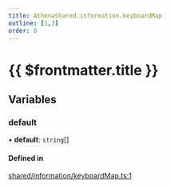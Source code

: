 ```yaml
---
title: AthenaShared.information.keyboardMap
outline: [1,3]
order: 0
---
```


# {{ $frontmatter.title }}


## Variables

### default

• **default**: `string`[]

#### Defined in

[shared/information/keyboardMap.ts:1](https://github.com/Stuyk/altv-athena/blob/9c5aa90/src/core/shared/information/keyboardMap.ts#L1)
